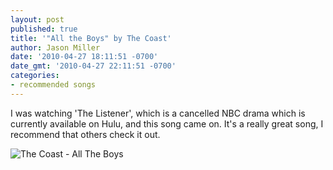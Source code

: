 ```yaml
---
layout: post
published: true
title: '"All the Boys" by The Coast'
author: Jason Miller
date: '2010-04-27 18:11:51 -0700'
date_gmt: '2010-04-27 22:11:51 -0700'
categories:
- recommended songs
---
```


I was watching 'The Listener', which is a cancelled NBC drama which is currently
available on Hulu, and this song came on. It's a really great song, I recommend
that others check it out.

![The Coast - All The Boys](//www.youtube.com/watch?v=jWxuzxXJ3t8)
